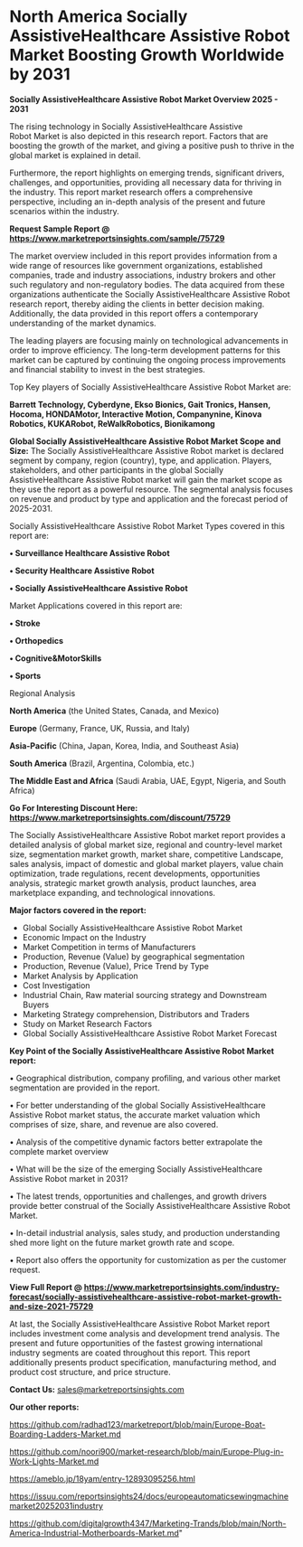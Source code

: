 # North America Socially AssistiveHealthcare Assistive Robot Market Boosting Growth Worldwide by 2031

<Strong> Socially AssistiveHealthcare Assistive Robot Market Overview 2025 - 2031</strong>

The rising technology in Socially AssistiveHealthcare Assistive Robot Market is also depicted in this research report. Factors that are boosting the growth of the market, and giving a positive push to thrive in the global market is explained in detail.

Furthermore, the report highlights on emerging trends, significant drivers, challenges, and opportunities, providing all necessary data for thriving in the industry. This report market research offers a comprehensive perspective, including an in-depth analysis of the present and future scenarios within the industry.

<strong>Request Sample Report @ <a href=https://www.marketreportsinsights.com/sample/75729>https://www.marketreportsinsights.com/sample/75729</a></strong>

The market overview included in this report provides information from a wide range of resources like government organizations, established companies, trade and industry associations, industry brokers and other such regulatory and non-regulatory bodies. The data acquired from these organizations authenticate the Socially AssistiveHealthcare Assistive Robot research report, thereby aiding the clients in better decision making. Additionally, the data provided in this report offers a contemporary understanding of the market dynamics.

The leading players are focusing mainly on technological advancements in order to improve efficiency. The long-term development patterns for this market can be captured by continuing the ongoing process improvements and financial stability to invest in the best strategies.

Top Key players of Socially AssistiveHealthcare Assistive Robot Market are:

<strong>Barrett Technology, Cyberdyne, Ekso Bionics, Gait Tronics, Hansen, Hocoma, HONDAMotor, Interactive Motion, Companynine, Kinova Robotics, KUKARobot, ReWalkRobotics, Bionikamong</strong>

<strong><b>Global Socially AssistiveHealthcare Assistive Robot Market Scope and Size:</b></strong>
The Socially AssistiveHealthcare Assistive Robot market is declared segment by company, region (country), type, and application. Players, stakeholders, and other participants in the global Socially AssistiveHealthcare Assistive Robot market will gain the market scope as they use the report as a powerful resource. The segmental analysis focuses on revenue and product by type and application and the forecast period of 2025-2031.

Socially AssistiveHealthcare Assistive Robot Market Types covered in this report are:

<strong>• Surveillance Healthcare Assistive Robot

• Security Healthcare Assistive Robot

• Socially AssistiveHealthcare Assistive Robot</strong>

Market Applications covered in this report are:

<strong>• Stroke

• Orthopedics

• Cognitive&MotorSkills

• Sports</strong> 

Regional Analysis

<strong>North America</strong> (the United States, Canada, and Mexico)

<strong>Europe</strong> (Germany, France, UK, Russia, and Italy)

<strong>Asia-Pacific</strong> (China, Japan, Korea, India, and Southeast Asia)

<strong>South America</strong> (Brazil, Argentina, Colombia, etc.)

<strong>The Middle East and Africa</strong> (Saudi Arabia, UAE, Egypt, Nigeria, and South Africa)

<strong>Go For Interesting Discount Here: <a href=https://www.marketreportsinsights.com/discount/75729>https://www.marketreportsinsights.com/discount/75729</a></strong>

The Socially AssistiveHealthcare Assistive Robot market report provides a detailed analysis of global market size, regional and country-level market size, segmentation market growth, market share, competitive Landscape, sales analysis, impact of domestic and global market players, value chain optimization, trade regulations, recent developments, opportunities analysis, strategic market growth analysis, product launches, area marketplace expanding, and technological innovations.

<strong><b>Major factors covered in the report:</b></strong>
<ul>
  <li>Global Socially AssistiveHealthcare Assistive Robot Market </li>
  <li>Economic Impact on the Industry</li>
  <li>Market Competition in terms of Manufacturers</li>
  <li>Production, Revenue (Value) by geographical segmentation</li>
  <li>Production, Revenue (Value), Price Trend by Type</li>
  <li>Market Analysis by Application</li>
  <li>Cost Investigation</li>
  <li>Industrial Chain, Raw material sourcing strategy and Downstream Buyers</li>
  <li>Marketing Strategy comprehension, Distributors and Traders</li>
  <li>Study on Market Research Factors</li>
  <li>Global Socially AssistiveHealthcare Assistive Robot Market Forecast</li>
</ul>

<strong><b>Key Point of the Socially AssistiveHealthcare Assistive Robot Market report:</b></strong>

• Geographical distribution, company profiling, and various other market segmentation are provided in the report.

• For better understanding of the global Socially AssistiveHealthcare Assistive Robot market status, the accurate market valuation which comprises of size, share, and revenue are also covered.

• Analysis of the competitive dynamic factors better extrapolate the complete market overview

• What will be the size of the emerging Socially AssistiveHealthcare Assistive Robot market in 2031?

• The latest trends, opportunities and challenges, and growth drivers provide better construal of the Socially AssistiveHealthcare Assistive Robot Market.

• In-detail industrial analysis, sales study, and production understanding shed more light on the future market growth rate and scope.

• Report also offers the opportunity for customization as per the customer request.

<strong><b>View Full Report @ <a href=https://www.marketreportsinsights.com/industry-forecast/socially-assistivehealthcare-assistive-robot-market-growth-and-size-2021-75729>https://www.marketreportsinsights.com/industry-forecast/socially-assistivehealthcare-assistive-robot-market-growth-and-size-2021-75729</a></b></strong>


At last, the Socially AssistiveHealthcare Assistive Robot Market report includes investment come analysis and development trend analysis. The present and future opportunities of the fastest growing international industry segments are coated throughout this report. This report additionally presents product specification, manufacturing method, and product cost structure, and price structure.

<strong>Contact Us:</strong>
sales@marketreportsinsights.com

<strong>Our other reports:</strong>

<a href=https://github.com/radhad123/marketreport/blob/main/Europe-Boat-Boarding-Ladders-Market.md>https://github.com/radhad123/marketreport/blob/main/Europe-Boat-Boarding-Ladders-Market.md</a>

<a href=https://github.com/noori900/market-research/blob/main/Europe-Plug-in-Work-Lights-Market.md>https://github.com/noori900/market-research/blob/main/Europe-Plug-in-Work-Lights-Market.md</a>

<a href=https://ameblo.jp/18yam/entry-12893095256.html>https://ameblo.jp/18yam/entry-12893095256.html</a>

<a href=https://issuu.com/reportsinsights24/docs/europeautomaticsewingmachinemarket20252031industry>https://issuu.com/reportsinsights24/docs/europeautomaticsewingmachinemarket20252031industry</a>

<a href=https://github.com/digitalgrowth4347/Marketing-Trands/blob/main/North-America-Industrial-Motherboards-Market.md>https://github.com/digitalgrowth4347/Marketing-Trands/blob/main/North-America-Industrial-Motherboards-Market.md</a>"
